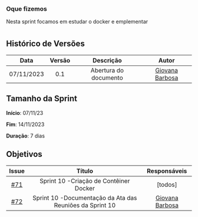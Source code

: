 ### Oque fizemos

Nesta sprint focamos em estudar o docker e emplementar

#
## Histórico de Versões

| Data       | Versão | Descrição                                 | Autor             |
| :--------: | :----: | :--------------------:                    | :---------------: |
| 07/11/2023 |  0.1   | Abertura do documento                     | [Giovana Barbosa ](https://github.com/gio221) |

## Tamanho da Sprint

**Início**: 07/11/23

**Fim**: 14/11/2023

**Duração**: 7 dias

## Objetivos
|                            Issue                             |              Título               |                    Responsáveis                     |
| :----------------------------------------------------------: | :-------------------------------: | :-------------------------------------------------: |
| [#71](https://github.com/unb-mds/2023-2-Squad07/issues/71) |  Sprint 10 -Criação de Contêiner Docker   |[todos]  |
| [#72](https://github.com/unb-mds/2023-2-Squad07/issues/72) |  Sprint 10 -Documentação da Ata das Reuniões da Sprint 10   | [Giovana Barbosa ](https://github.com/gio221) |
